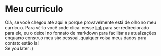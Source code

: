 # Meu curriculo

Olá, se você chegou até aqui e porque provavelmente está de olho no meu currículo. Para vê-lo você pode clicar nesse [link](https://davizera.github.io/Davi-Alves-CV) para ser redirecionado para ele, eu o deixei no formato de markdown para facilitar as atualizaçẽes enquanto construo meu site pessoal, qualquer coisa meus dados para contato estão la!   
Se you later :)
